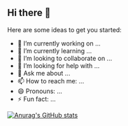 ## Hi there 👋
Here are some ideas to get you started:

- 🔭 I’m currently working on ...
- 🌱 I’m currently learning ...
- 👯 I’m looking to collaborate on ...
- 🤔 I’m looking for help with ...
- 💬 Ask me about ...
- 📫 How to reach me: ...
- 😄 Pronouns: ...
- ⚡ Fun fact: ...
<!--
**nowzenith/nowzenith** is a ✨ _special_ ✨ repository because its `README.md` (this file) appears on your GitHub profile.
-->


[![Anurag's GitHub stats](https://github-readme-stats.vercel.app/api?username=nowzenith&show_icons=true&theme=tokyonight)](https://github.com/anuraghazra/github-readme-stats)
